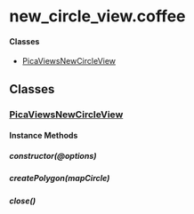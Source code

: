 # new\_circle\_view.coffee

#### Classes
  
* [PicaViewsNewCircleView](#PicaViewsNewCircleView)
  






## Classes
  
### <a name="PicaViewsNewCircleView">[PicaViewsNewCircleView](PicaViewsNewCircleView)</a>
    
    
    
    
#### Instance Methods
      
##### <a name="constructor">constructor(@options)</a>

      
##### <a name="createPolygon">createPolygon(mapCircle)</a>

      
##### <a name="close">close()</a>

      
    
    
  



